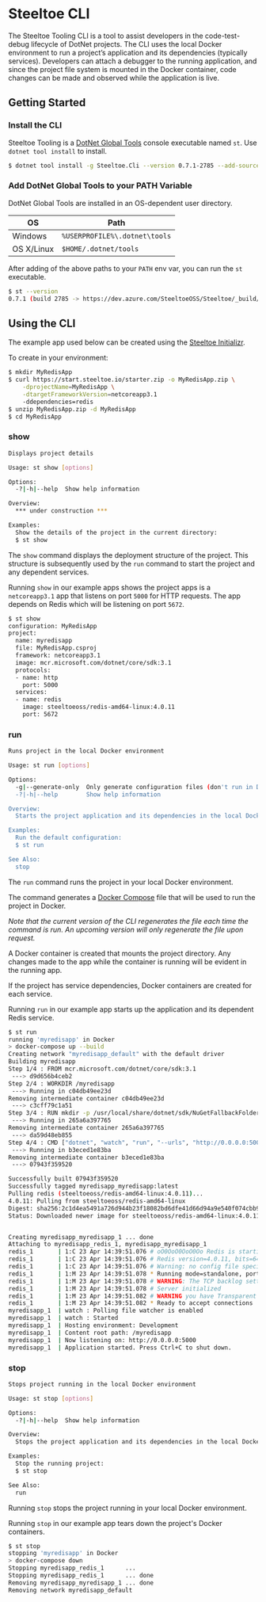 # Steeltoe CLI

The Steeltoe Tooling CLI is a tool to assist developers in the code-test-debug lifecycle of DotNet projects.
The CLI uses the local Docker environment to run a project’s application and its dependencies (typically services).
Developers can attach a debugger to the running application, and since the project file system is mounted in the Docker container, code changes can be made and observed while the application is live.

## Getting Started

### Install the CLI

Steeltoe Tooling is a [DotNet Global Tools](https://docs.microsoft.com/en-us/dotnet/core/tools/global-tools) console executable named `st`.  Use `dotnet tool install` to install.

```sh
$ dotnet tool install -g Steeltoe.Cli --version 0.7.1-2785 --add-source https://www.myget.org/F/steeltoedev/api/v3/index.json
```

### Add DotNet Global Tools to your PATH Variable

DotNet Global Tools are installed in an OS-dependent user directory.

|OS|Path|
|---|---|
|Windows|`%USERPROFILE%\.dotnet\tools`|
|OS X/Linux|`$HOME/.dotnet/tools`|

After adding of the above paths to your `PATH` env var, you can run the `st` executable.

```sh
$ st --version
0.7.1 (build 2785 -> https://dev.azure.com/SteeltoeOSS/Steeltoe/_build/results?buildId=2785)
```


## Using the CLI

The example app used below can be created using the [Steeltoe Initializr](https://start.steeltoe.io/).

To create in your environment:

```sh
$ mkdir MyRedisApp
$ curl https://start.steeltoe.io/starter.zip -o MyRedisApp.zip \
    -dprojectName=MyRedisApp \
    -dtargetFrameworkVersion=netcoreapp3.1
    -ddependencies=redis
$ unzip MyRedisApp.zip -d MyRedisApp
$ cd MyRedisApp
```

### show

```sh
Displays project details

Usage: st show [options]

Options:
  -?|-h|--help  Show help information

Overview:
  *** under construction ***

Examples:
  Show the details of the project in the current directory:
  $ st show
```

The `show` command displays the deployment structure of the project.
This structure is subsequently used by the `run` command to start the project and any dependent services.

Running `show` in our example apps shows the project apps is a `netcoreapp3.1` app that listens on port `5000` for HTTP requests.
The app depends on Redis which will be listening on port `5672`.

```sh
$ st show
configuration: MyRedisApp
project:
  name: myredisapp
  file: MyRedisApp.csproj
  framework: netcoreapp3.1
  image: mcr.microsoft.com/dotnet/core/sdk:3.1
  protocols:
  - name: http
    port: 5000
  services:
  - name: redis
    image: steeltoeoss/redis-amd64-linux:4.0.11
    port: 5672
```

### run

```sh
Runs project in the local Docker environment

Usage: st run [options]

Options:
  -g|--generate-only  Only generate configuration files (don't run in Docker)
  -?|-h|--help        Show help information

Overview:
  Starts the project application and its dependencies in the local Docker environment.

Examples:
  Run the default configuration:
  $ st run

See Also:
  stop
```

The `run` command runs the project in your local Docker environment.

The command generates a [Docker Compose](https://docs.docker.com/compose/) file that will be used to run the project in Docker.

_Note that the current version of the CLI regenerates the file each time the command is run.  An upcoming version will only regenerate the file upon request._

A Docker container is created that mounts the project directory.  Any changes made to the app while the container is running will be evident in the running app.

If the project has service dependencies, Docker containers are created for each service.

Running `run` in our example app starts up the application and its dependent Redis service.

```sh
$ st run
running 'myredisapp' in Docker
> docker-compose up --build
Creating network "myredisapp_default" with the default driver
Building myredisapp
Step 1/4 : FROM mcr.microsoft.com/dotnet/core/sdk:3.1
 ---> d9d656b4ceb2
Step 2/4 : WORKDIR /myredisapp
 ---> Running in c04db49ee23d
Removing intermediate container c04db49ee23d
 ---> c3cff79c1a51
Step 3/4 : RUN mkdir -p /usr/local/share/dotnet/sdk/NuGetFallbackFolder
 ---> Running in 265a6a397765
Removing intermediate container 265a6a397765
 ---> da59d48eb855
Step 4/4 : CMD ["dotnet", "watch", "run", "--urls", "http://0.0.0.0:5000"]
 ---> Running in b3eced1e83ba
Removing intermediate container b3eced1e83ba
 ---> 07943f359520

Successfully built 07943f359520
Successfully tagged myredisapp_myredisapp:latest
Pulling redis (steeltoeoss/redis-amd64-linux:4.0.11)...
4.0.11: Pulling from steeltoeoss/redis-amd64-linux
Digest: sha256:2c1d4ea5491a726d944b23f18082bd6dfe41d66d94a9e540f074cbb9f94ab8e3
Status: Downloaded newer image for steeltoeoss/redis-amd64-linux:4.0.11


Creating myredisapp_myredisapp_1 ... done
Attaching to myredisapp_redis_1, myredisapp_myredisapp_1
redis_1       | 1:C 23 Apr 14:39:51.076 # oO0OoO0OoO0Oo Redis is starting oO0OoO0OoO0Oo
redis_1       | 1:C 23 Apr 14:39:51.076 # Redis version=4.0.11, bits=64, commit=00000000, modified=0, pid=1, just started
redis_1       | 1:C 23 Apr 14:39:51.076 # Warning: no config file specified, using the default config. In order to specify a config file use redis-server /path/to/redis.conf
redis_1       | 1:M 23 Apr 14:39:51.078 * Running mode=standalone, port=6379.
redis_1       | 1:M 23 Apr 14:39:51.078 # WARNING: The TCP backlog setting of 511 cannot be enforced because /proc/sys/net/core/somaxconn is set to the lower value of 128.
redis_1       | 1:M 23 Apr 14:39:51.078 # Server initialized
redis_1       | 1:M 23 Apr 14:39:51.082 # WARNING you have Transparent Huge Pages (THP) support enabled in your kernel. This will create latency and memory usage issues with Redis. To fix this issue run the command 'echo never > /sys/kernel/mm/transparent_hugepage/enabled' as root, and add it to your /etc/rc.local in order to retain the setting after a reboot. Redis must be restarted after THP is disabled.
redis_1       | 1:M 23 Apr 14:39:51.082 * Ready to accept connections
myredisapp_1  | watch : Polling file watcher is enabled
myredisapp_1  | watch : Started
myredisapp_1  | Hosting environment: Development
myredisapp_1  | Content root path: /myredisapp
myredisapp_1  | Now listening on: http://0.0.0.0:5000
myredisapp_1  | Application started. Press Ctrl+C to shut down.
```

### stop

```sh
Stops project running in the local Docker environment

Usage: st stop [options]

Options:
  -?|-h|--help  Show help information

Overview:
  Stops the project application and its dependencies in the local Docker environment.

Examples:
  Stop the running project:
  $ st stop

See Also:
  run
```

Running `stop` stops the project running in your local Docker environment.

Running `stop` in our example app tears down the project's Docker containers.

```sh
$ st stop
stopping 'myredisapp' in Docker
> docker-compose down
Stopping myredisapp_redis_1      ...
Stopping myredisapp_redis_1      ... done
Removing myredisapp_myredisapp_1 ... done
Removing network myredisapp_default
```
